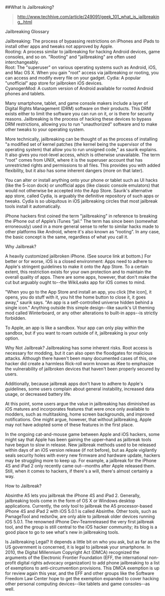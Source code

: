 ##What Is Jailbreaking?
>http://www.techhive.com/article/249091/geek_101_what_is_jailbreaking_.html


Jailbreaking Glossary 

Jailbreaking: The process of bypassing restrictions on iPhones and iPads to install other apps and tweaks not approved by Apple.   
Rooting: A process similar to jailbreaking for hacking Android devices, game consoles, and so on. "Rooting" and "jailbreaking" are often used interchangeably.   
Root: The "superuser" on various operating systems such as Android, iOS, and Mac OS X. When you gain "root" access via jailbreaking or rooting, you can access and modify every file on your gadget. 
Cydia: A popular "unofficial" app store for jailbroken iOS devices.   
CyanogenMod: A custom version of Android available for rooted Android phones and tablets.  

Many smartphone, tablet, and game console makers include a layer of Digital Rights Management (DRM) software on their products. This DRM exists either to limit the software you can run on it, or is there for security reasons. Jailbreaking is the process of hacking these devices to bypass DRM restrictions, allowing you to run "unauthorized" software and to make other tweaks to your operating system.  

More technically, jailbreaking can be thought of as the process of installing "a modified set of kernel patches (the kernel being the supervisor of the operating system) that allow you to run unsigned code," as saurik explains. It also gives you root-level access, which is otherwise unavailable. The term "root" comes from UNIX, where it is the superuser account that has unrestricted rights and permissions to all files. This provides you with added flexibility, but it also has some inherent dangers (more on that later).  

You can alter or install anything onto your phone or tablet such as UI hacks (like the 5-icon dock) or unofficial apps (like classic console emulators) that would not otherwise be accepted into the App Store. Saurik's alternative app store, called Cydia, is arguably the definitive repository of such apps or tweaks. Cydia is so ubiquitous in iOS jailbreaking circles that most jailbreak tools install it automatically.

iPhone hackers first coined the term "jailbreaking" in reference to breaking the iPhone out of Apple’s iTunes “jail.” The term has since been (somewhat erroneously) used in a more general sense to refer to similar hacks made to other platforms like Android, where it's also known as “rooting”. In any case, the basic concept is the same, regardless of what you call it.

Why Jailbreak?

A heavily customized jailbroken iPhone. (See source link at bottom.)
For better or for worse, iOS is a closed environment: Apps need to adhere to Apple's stringent guidelines to make it onto the App Store. To a certain extent, this restriction exists for your own protection and to maintain the overall quality of apps. There are some apps, however, that don't make the cut but arguably ought to--the WikiLeaks app for iOS comes to mind.

"When you go to the App Store and install an app, you click [the icon], it opens, you do stuff with it, you hit the home button to close it, it goes away," saurik says. "An app is a self-controlled universe hidden behind a single icon." Anything outside this simple design--like saurik's UI theming mod called Winterboard, or any other alterations to built-in apps--is strictly forbidden.

To Apple, an app is like a sandbox. Your app can only play within the sandbox, but if you want to roam outside of it, jailbreaking is your only option.

Why Not Jailbreak?
Jailbreaking has some inherent risks. Root access is necessary for modding, but it can also open the floodgates for malicious attacks. Although there haven't been many documented cases of this, one hacker did create a harmless Rick-roll worm known as iKee to emphasize the vulnerability of jailbroken devices that haven't been properly secured by users.

Additionally, because jailbreak apps don't have to adhere to Apple's guidelines, some users complain about general instability, increased data usage, or decreased battery life.

At this point, some users argue the value in jailbreaking has diminished as iOS matures and incorporates features that were once only available to modders, such as multitasking, home screen backgrounds, and improved notifications. One might argue, however, that without jailbreaking, Apple may not have adopted some of these features in the first place.

In the ongoing cat-and-mouse game between Apple and iOS hackers, some might say that Apple has been gaining the upper–hand as jailbreak tools have begun to slow in release. New jailbreak methods used to be released within days of an iOS version release (if not before), but as Apple vigilantly seals security holes with every new firmware and hardware update, hackers may be struggling more to keep up. For example, a jailbreak for the iPhone 4S and iPad 2 only recently came out--months after Apple released them. Still, when it comes to hackers, if there's a will, there's almost certainly a way.

How to Jailbreak?

Absinthe A5 lets you jailbreak the iPhone 4S and iPad 2.
Generally, jailbreaking tools come in the form of OS X or Windows desktop applications. Currently, the only tool to jailbreak the A5 processor-based iPhone 4S and iPad 2 with iOS 5.0.1 is called Absinthe. Other tools, such as PwnageTool and redsn0w, are only able to jailbreak older devices running iOS 5.0.1. The renowned iPhone Dev-Teamreleased the very first jailbreak tool, and the group is still central to the iOS hacker community; its blog is a good place to go to see what's new in jailbreaking tools.

Is Jailbreaking Legal?
It depends a little bit on who you ask, but as far as the US government is concerned, it is legal to jailbreak your smartphone. In 2010, the Digital Millennium Copyright Act (DMCA) recognized the arguments of the Electronic Frontier Foundation (EFF, the international non-profit digital rights advocacy organization) to add phone jailbreaking to a list of exemptions to anti-circumvention provisions. This DMCA exemption is up for review again this year, and the EFF and other groups like the Software Freedom Law Center hope to get the exemption expanded to cover hacking other personal computing devices--like tablets and game consoles--as well.
